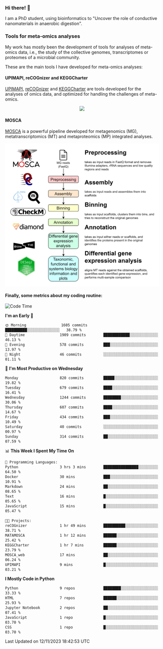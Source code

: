 ### Hi there! 👋

I am a PhD student, using bioinformatics to "Uncover the role of conductive nanomaterials in anaerobic digestion".

### Tools for meta-omics analyses

My work has mostly been the development of tools for analyses of meta-omics data, i.e., the study of the collective genomes, transcriptomes or proteomes of a microbial community.

These are the main tools I have developed for meta-omics analyses:

#### UPIMAPI, reCOGnizer and KEGGCharter

[UPIMAPI](https://github.com/iquasere/UPIMAPI), [reCOGnizer](https://github.com/iquasere/reCOGnizer) and [KEGGCharter](https://github.com/iquasere/KEGGCharter) are tools developed for the analyses of omics data, and optimized for handling the challenges of meta-omics.

<p align="center">
    <img src="assets/annotation_paper.png">
</p>

#### MOSCA

[MOSCA](https://github.com/iquasere/MOSCA) is a powerful pipeline developed for metagenomics (MG), metatranscriptomics (MT) and metaproteomics (MP) integrated analyses.

<p align="center">
    <img src="assets/mosca_workflow.png" align="center" width="700">
</p>


#### Finally, some metrics about my coding routine:

<!--START_SECTION:waka-->
![Code Time](http://img.shields.io/badge/Code%20Time-699%20hrs%2052%20mins-blue)

**I'm an Early 🐤** 

```text
🌞 Morning                1605 commits        ██████████░░░░░░░░░░░░░░░   38.79 % 
🌆 Daytime                1909 commits        ████████████░░░░░░░░░░░░░   46.13 % 
🌃 Evening                578 commits         ███░░░░░░░░░░░░░░░░░░░░░░   13.97 % 
🌙 Night                  46 commits          ░░░░░░░░░░░░░░░░░░░░░░░░░   01.11 % 
```
📅 **I'm Most Productive on Wednesday** 

```text
Monday                   820 commits         █████░░░░░░░░░░░░░░░░░░░░   19.82 % 
Tuesday                  679 commits         ████░░░░░░░░░░░░░░░░░░░░░   16.41 % 
Wednesday                1244 commits        ████████░░░░░░░░░░░░░░░░░   30.06 % 
Thursday                 607 commits         ████░░░░░░░░░░░░░░░░░░░░░   14.67 % 
Friday                   434 commits         ███░░░░░░░░░░░░░░░░░░░░░░   10.49 % 
Saturday                 40 commits          ░░░░░░░░░░░░░░░░░░░░░░░░░   00.97 % 
Sunday                   314 commits         ██░░░░░░░░░░░░░░░░░░░░░░░   07.59 % 
```


📊 **This Week I Spent My Time On** 

```text
💬 Programming Languages: 
Python                   3 hrs 3 mins        ████████████████░░░░░░░░░   64.50 % 
Docker                   30 mins             ███░░░░░░░░░░░░░░░░░░░░░░   10.91 % 
Markdown                 24 mins             ██░░░░░░░░░░░░░░░░░░░░░░░   08.65 % 
Text                     16 mins             █░░░░░░░░░░░░░░░░░░░░░░░░   05.65 % 
JavaScript               15 mins             █░░░░░░░░░░░░░░░░░░░░░░░░   05.47 % 

🐱‍💻 Projects: 
reCOGnizer               1 hr 49 mins        ██████████░░░░░░░░░░░░░░░   38.71 % 
MATAMOSCA                1 hr 12 mins        ██████░░░░░░░░░░░░░░░░░░░   25.42 % 
KEGGCharter              1 hr 7 mins         ██████░░░░░░░░░░░░░░░░░░░   23.79 % 
MOSCA_web                17 mins             ██░░░░░░░░░░░░░░░░░░░░░░░   06.24 % 
UPIMAPI                  9 mins              █░░░░░░░░░░░░░░░░░░░░░░░░   03.21 % 
```

**I Mostly Code in Python** 

```text
Python                   9 repos             ████████░░░░░░░░░░░░░░░░░   33.33 % 
HTML                     7 repos             ██████░░░░░░░░░░░░░░░░░░░   25.93 % 
Jupyter Notebook         2 repos             ██░░░░░░░░░░░░░░░░░░░░░░░   07.41 % 
JavaScript               1 repo              █░░░░░░░░░░░░░░░░░░░░░░░░   03.70 % 
CSS                      1 repo              █░░░░░░░░░░░░░░░░░░░░░░░░   03.70 % 
```




 Last Updated on 12/11/2023 18:42:53 UTC
<!--END_SECTION:waka-->
